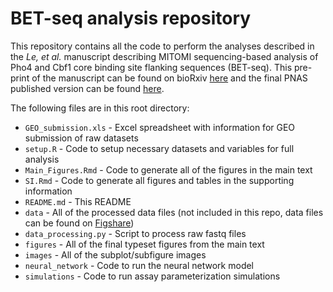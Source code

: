 # BET-seq analysis repository

This repository contains all the code to perform the analyses described in the *Le, et al.* manuscript describing MITOMI sequencing-based analysis of Pho4 and Cbf1 core binding site flanking sequences (BET-seq). This pre-print of the manuscript can be found on bioRxiv [here](https://www.biorxiv.org/content/early/2017/09/26/193904.article-metrics) and the final PNAS published version can be found [here](https://doi.org/10.1073/pnas.1715888115).

The following files are in this root directory:

- `GEO_submission.xls` - Excel spreadsheet with information for GEO submission of raw datasets
- `setup.R` - Code to setup necessary datasets and variables for full analysis
- `Main_Figures.Rmd` - Code to generate all of the figures in the main text
- `SI.Rmd` - Code to generate all figures and tables in the supporting information
- `README.md` - This README
- `data` - All of the processed data files (not included in this repo, data files can be found on [Figshare](https://figshare.com/articles/BET-seq_Processed_Data/5728467))
- `data_processing.py` - Script to process raw fastq files
- `figures` - All of the final typeset figures from the main text
- `images` - All of the subplot/subfigure images
- `neural_network` - Code to run the neural network model
- `simulations` - Code to run assay parameterization simulations
